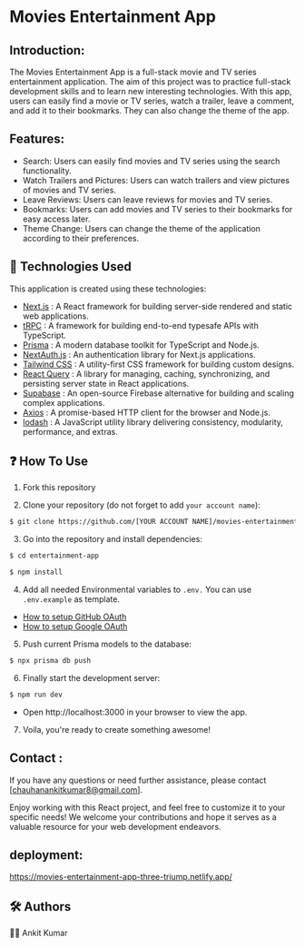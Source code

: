 # Movies Entertainment App

## Introduction:

The Movies Entertainment App is a full-stack movie and TV series entertainment application. The aim of this project was to practice full-stack development skills and to learn new interesting technologies. With this app, users can easily find a movie or TV series, watch a trailer, leave a comment, and add it to their bookmarks. They can also change the theme of the app.

## Features:

- Search: Users can easily find movies and TV series using the search functionality.
- Watch Trailers and Pictures: Users can watch trailers and view pictures of movies and TV series.
- Leave Reviews: Users can leave reviews for movies and TV series.
- Bookmarks: Users can add movies and TV series to their bookmarks for easy access later.
- Theme Change: Users can change the theme of the application according to their preferences.

## 🚀 Technologies Used

This application is created using these technologies:

- [Next.js](https://nextjs.org/) : A React framework for building server-side rendered and static web applications.
- [tRPC](https://trpc.io/) : A framework for building end-to-end typesafe APIs with TypeScript.
- [Prisma](https://www.prisma.io/) : A modern database toolkit for TypeScript and Node.js.
- [NextAuth.js](https://next-auth.js.org/) : An authentication library for Next.js applications.
- [Tailwind CSS](https://tailwindcss.com/) : A utility-first CSS framework for building custom designs.
- [React Query](https://tanstack.com/query/latest) : A library for managing, caching, synchronizing, and persisting server state in React applications.
- [Supabase](https://supabase.com/) : An open-source Firebase alternative for building and scaling complex applications.
- [Axios](https://axios-http.com/) : A promise-based HTTP client for the browser and Node.js.
- [lodash](https://lodash.com/) : A JavaScript utility library delivering consistency, modularity, performance, and extras.

## ❓ How To Use
1. Fork this repository

2. Clone your repository (do not forget to add `your account name`):
```bash
$ git clone https://github.com/[YOUR ACCOUNT NAME]/movies-entertainment-app.git
```

3. Go into the repository and install dependencies:
```bash
$ cd entertainment-app

$ npm install
```

4. Add all needed Environmental variables to `.env.` You can use `.env.example` as template.
  
  - [How to setup GitHub OAuth](https://docs.github.com/en/apps/oauth-apps/building-oauth-apps/creating-an-oauth-app)
  - [How to setup Google OAuth](https://support.google.com/cloud/answer/6158849?hl=en)

5. Push current Prisma models to the database:
```bash
$ npx prisma db push
```

6. Finally start the development server:
```bash
$ npm run dev
```
- Open http://localhost:3000 in your browser to view the app.

7. Voila, you're ready to create something awesome!

  ## Contact :

  If you have any questions or need further assistance, please contact [chauhanankitkumar8@gmail.com].

Enjoy working with this React project, and feel free to customize it to your specific needs! We welcome your contributions and hope it serves as a valuable resource for your web development endeavors.

## deployment:
https://movies-entertainment-app-three-triump.netlify.app/

## 🛠️ Authors

👩‍💻 Ankit Kumar 




